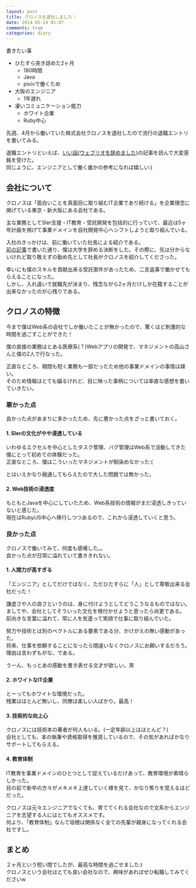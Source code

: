 ```yaml
---
layout: post
title: クロノスを退社しました！
date: 2014-05-24 01:07
comments: true
categories: diary
---
```


書きたい事

- ひたすら突き詰めた2ヶ月
  - 180時間
  - Java
  - pixivで働くため
- 大阪のエンジニア
  - 1年遅れ
- 凄いコミュニケーション能力
  - ホワイト企業
  - Ruby中心

先週、4月から働いていた株式会社クロノスを退社したので流行の退職エントリを書いてみる。

退職エントリといえば、[いい話(ウェブリオを辞めました)]( http://d.hatena.ne.jp/takeda25/touch/20140407/1396864651 )の記事を読んで大変感銘を受けた。  
同じように、エンジニアとして働く誰かの参考になれば嬉しい:)

## 会社について

クロノスは「面白いことを真面目に取り組むIT企業であり続ける」を企業理念に掲げている東京・新大阪にある会社である。

主な業務としてSler支援・IT教育・受託開発を包括的に行っていて、最近は5ヶ年計画を掲げて事業ドメインを自社開発中心へシフトしようと取り組んでいる。

入社のきっかけは、前に働いていた社長による紹介である。  
[前の記事](/blog/blog/i-im-join-for-this-company.html)で書いた通り、僕は大学を辞める決断をした。その際に、先は分からないけれど取り敢えずの勤め先として社長がクロノスを紹介してくださった。

幸いにも僕のスキルを貢献出来る受託案件があったため、二言返事で働かせてもらえることになった。  
しかし、入れ違いで就職先が決まり、残念ながら2ヶ月だけしか在籍することが出来なかったのが心残りである。

## クロノスの特徴

今まで僕はWeb系の会社でしか働いたことが無かったので、驚くほど刺激的な時間を過ごすことができた！

僕の直接の業務はとある医療系(？)Webアプリの開発で、マネジメントの高山さんと僕の2人で行なった。

正直なところ、期間も短く業務も一部だったため他の事業ドメインの事情は疎い。  
そのため情報はとても偏るけれど、目に映った事柄については率直な感想を書いていきたい。

### 悪かった点

良かった点があまりに多かったため、先に悪かった点をざっと書いておく。

#### 1. Slerの文化がやや浸透している

いわゆるエクセルを中心としたタスク管理、バグ管理はWeb系で活動してきた僕にとって初めての体験だった。  
正直なところ、僕はこういったマネジメントが馴染めなかった:(

とはいえかなり融通してもらえたので大した問題では無かった。

#### 2. Web技術の浸透度

もともとJavaを中心にしていたため、Web系技術の情報がまだ浸透しきっていないと感じた。  
現在はRuby/JS中心へ移行しつつあるので、これから浸透していくと思う。

### 良かった点

クロノスで働いてみて、何度も感嘆した。。  
良かった点が日常に溢れていて書ききれない。

#### 1. 人間力が高すぎる

「エンジニア」としてだけではなく、ただひたすらに「人」として尊敬出来る会社だった！

謙虚さや人の良さというのは、身に付けようとしてどうこうなるものではない。ましてや、会社としてそういった文化を根付かせようと思ったら尚更である。  
前向きな言葉に溢れて、常に人を気遣って笑顔で仕事に取り組んでいた。

努力や技術とは別のベクトルにある要素である分、かけがえの無い感動があった。  
将来、仕事を依頼することになったら間違いなくクロノスにお願いするだろう。理由は言わずもがな、である。

うーん、もっとあの感動を書き表せる文才が欲しい。笑

#### 2. ホワイトなIT企業

とーってもホワイトな環境だった。  
残業はほとんど無いし、同僚は楽しい人ばかり。最高！

#### 3. 技術的な向上心

クロノスには技術本の著者が何人もいる。(一定年齢以上はほとんど？)  
会社としても、本の執筆や資格取得を推奨しているので、その気があればかなりサポートしてもらえる。

#### 4. 教育体制

IT教育を事業ドメインのひとつとして捉えているだけあって、教育環境が素晴らしかった。  
目の前で新卒の方々がメキメキ上達していく様を見て、かなり焦りを覚えるほどだった。

クロノスは元々エンジニアでなくても、育ててくれる会社なので文系からエンジニアを志望する人にはとてもオススメです。  
何より、「教育体制」なんて垣根は関係なく全ての先輩が親身になってくれる会社ですし。

## まとめ

２ヶ月という短い間でしたが、最高な時間を過ごせました:)  
クロノスという会社はとても良い会社なので、興味があればぜひ転職してみてくださいw
